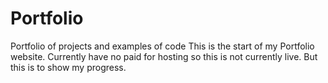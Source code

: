 # Portfolio
Portfolio of projects and examples of code
This is the start of my Portfolio website. Currently have no paid for hosting so this is not currently live. But this is to show my progress.
